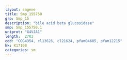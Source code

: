 ```yaml
---
layout: smgene
title: Smp_155750
grp: Smp_15
description: "bile acid beta glucosidase"
smp: Smp_155750.1
uniprot: "G4VJA1"
length:  2703
cdd: "COG4354, cl13626, cl21624, pfam04685, pfam12215"
kk: K17108
categories: sm
---
```

